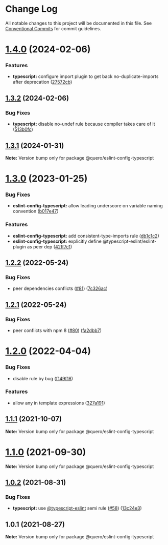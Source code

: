 # Change Log

All notable changes to this project will be documented in this file.
See [Conventional Commits](https://conventionalcommits.org) for commit guidelines.

# [1.4.0](https://github.com/quero-edu/guidelines/compare/@quero/eslint-config-typescript@1.3.2...@quero/eslint-config-typescript@1.4.0) (2024-02-06)


### Features

* **typescript:** configure import plugin to get back no-duplicate-imports after deprecation ([27572cb](https://github.com/quero-edu/guidelines/commit/27572cbd156099ee0998c4f262ad12034f1c6e26))





## [1.3.2](https://github.com/quero-edu/guidelines/compare/@quero/eslint-config-typescript@1.3.1...@quero/eslint-config-typescript@1.3.2) (2024-02-06)


### Bug Fixes

* **typescript:** disable no-undef rule because compiler takes care of it ([513b0fc](https://github.com/quero-edu/guidelines/commit/513b0fcad6e4bb5c019fbd38e0273132fe31cb0b))





## [1.3.1](https://github.com/quero-edu/guidelines/compare/@quero/eslint-config-typescript@1.3.0...@quero/eslint-config-typescript@1.3.1) (2024-01-31)

**Note:** Version bump only for package @quero/eslint-config-typescript





# [1.3.0](https://github.com/quero-edu/guidelines/compare/@quero/eslint-config-typescript@1.2.2...@quero/eslint-config-typescript@1.3.0) (2023-01-25)


### Bug Fixes

* **eslint-config-typescript:** allow leading underscore on variable naming convention ([b017e47](https://github.com/quero-edu/guidelines/commit/b017e47e9b6f6df3be3fa5ebb595ad89d25541f7))


### Features

* **eslint-config-typescript:** add consistent-type-imports rule ([db1c1c2](https://github.com/quero-edu/guidelines/commit/db1c1c2226b4e61928606b00f6d153cc922d4b92))
* **eslint-config-typescript:** explicitly define @typescript-eslint/eslint-plugin as peer dep ([42ff7c1](https://github.com/quero-edu/guidelines/commit/42ff7c1aad8778b083f05067e5b1bcab26f62ae3))





## [1.2.2](https://github.com/quero-edu/guidelines/compare/@quero/eslint-config-typescript@1.2.1...@quero/eslint-config-typescript@1.2.2) (2022-05-24)


### Bug Fixes

* peer dependencies conflicts ([#81](https://github.com/quero-edu/guidelines/issues/81)) ([7c326ac](https://github.com/quero-edu/guidelines/commit/7c326ac08a2a5de31bcf9a72b0ec9b8dcccaf2e4))





## [1.2.1](https://github.com/quero-edu/guidelines/compare/@quero/eslint-config-typescript@1.2.0...@quero/eslint-config-typescript@1.2.1) (2022-05-24)


### Bug Fixes

* peer conflicts with npm 8 ([#80](https://github.com/quero-edu/guidelines/issues/80)) ([fa2dbb7](https://github.com/quero-edu/guidelines/commit/fa2dbb721c78c9ddb15d059865a6a19b60d844e2))





# [1.2.0](https://github.com/quero-edu/guidelines/compare/@quero/eslint-config-typescript@1.1.1...@quero/eslint-config-typescript@1.2.0) (2022-04-04)


### Bug Fixes

* disable rule by bug ([f149f18](https://github.com/quero-edu/guidelines/commit/f149f185090d15591ebfa3c5fc76f365a806524f))


### Features

* allow any in template expressions ([327a191](https://github.com/quero-edu/guidelines/commit/327a191fdae552d375736ac6a27ecaf22241e2f5))





## [1.1.1](https://github.com/quero-edu/guidelines/compare/@quero/eslint-config-typescript@1.1.0...@quero/eslint-config-typescript@1.1.1) (2021-10-07)

**Note:** Version bump only for package @quero/eslint-config-typescript





# [1.1.0](https://github.com/quero-edu/guidelines/compare/@quero/eslint-config-typescript@1.0.2...@quero/eslint-config-typescript@1.1.0) (2021-09-30)

**Note:** Version bump only for package @quero/eslint-config-typescript





## [1.0.2](https://github.com/quero-edu/guidelines/compare/@quero/eslint-config-typescript@1.0.1...@quero/eslint-config-typescript@1.0.2) (2021-08-31)


### Bug Fixes

* **typescript:** use [@typescript-eslint](https://github.com/typescript-eslint) semi rule ([#58](https://github.com/quero-edu/guidelines/issues/58)) ([13c24e3](https://github.com/quero-edu/guidelines/commit/13c24e359338eb938e09fb2f40b63a3a68624606))





## 1.0.1 (2021-08-27)

**Note:** Version bump only for package @quero/eslint-config-typescript
